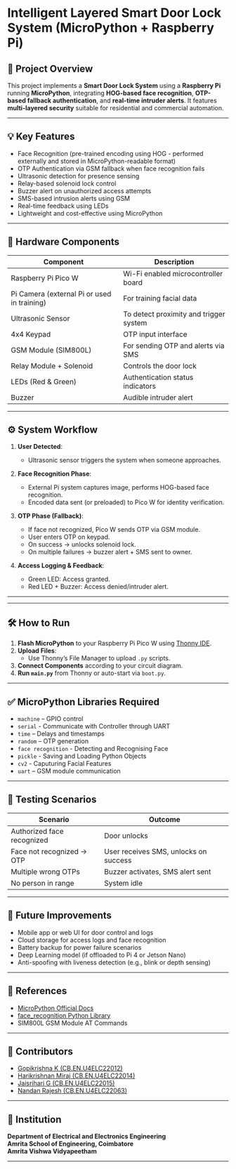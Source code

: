 # Intelligent Layered Smart Door Lock System (MicroPython + Raspberry Pi)

## 📌 Project Overview

This project implements a **Smart Door Lock System** using a **Raspberry Pi** running **MicroPython**, integrating **HOG-based face recognition**, **OTP-based fallback authentication**, and **real-time intruder alerts**. It features **multi-layered security** suitable for residential and commercial automation.

---

## 💡 Key Features

- Face Recognition (pre-trained encoding using HOG - performed externally and stored in MicroPython-readable format)
- OTP Authentication via GSM fallback when face recognition fails
- Ultrasonic detection for presence sensing
- Relay-based solenoid lock control
- Buzzer alert on unauthorized access attempts
- SMS-based intrusion alerts using GSM
- Real-time feedback using LEDs
- Lightweight and cost-effective using MicroPython

---

## 🧰 Hardware Components

| Component         | Description                              |
|-------------------|------------------------------------------|
| Raspberry Pi Pico W | Wi-Fi enabled microcontroller board    |
| Pi Camera (external Pi or used in training) | For training facial data |
| Ultrasonic Sensor | To detect proximity and trigger system   |
| 4x4 Keypad        | OTP input interface                      |
| GSM Module (SIM800L) | For sending OTP and alerts via SMS    |
| Relay Module + Solenoid | Controls the door lock              |
| LEDs (Red & Green)| Authentication status indicators         |
| Buzzer            | Audible intruder alert                   |

---

## ⚙️ System Workflow

1. **User Detected**:
   - Ultrasonic sensor triggers the system when someone approaches.

2. **Face Recognition Phase**:
   - External Pi system captures image, performs HOG-based face recognition.
   - Encoded data sent (or preloaded) to Pico W for identity verification.

3. **OTP Phase (Fallback)**:
   - If face not recognized, Pico W sends OTP via GSM module.
   - User enters OTP on keypad.
   - On success → unlocks solenoid lock.  
   - On multiple failures → buzzer alert + SMS sent to owner.

4. **Access Logging & Feedback**:
   - Green LED: Access granted.
   - Red LED + Buzzer: Access denied/intruder alert.

---

---

## 🛠️ How to Run

1. **Flash MicroPython** to your Raspberry Pi Pico W using [Thonny IDE](https://thonny.org/).
2. **Upload Files**:
   - Use Thonny’s File Manager to upload `.py` scripts.
3. **Connect Components** according to your circuit diagram.
4. **Run `main.py`** from Thonny or auto-start via `boot.py`.

---

## ✅ MicroPython Libraries Required

- `machine` – GPIO control
- `serial` - Communicate with Controller through UART
- `time` – Delays and timestamps  
- `random` – OTP generation  
- `face recognition` - Detecting and Recognising Face
- `pickle` - Saving and Loading Python Objects
- `cv2` - Caputuring Facial Features
- `uart` – GSM module communication  

---

## 🧪 Testing Scenarios

| Scenario                        | Outcome                          |
|---------------------------------|----------------------------------|
| Authorized face recognized      | Door unlocks                     |
| Face not recognized → OTP       | User receives SMS, unlocks on success |
| Multiple wrong OTPs             | Buzzer activates, SMS alert sent |
| No person in range              | System idle                      |

---

## 🔮 Future Improvements

- Mobile app or web UI for door control and logs
- Cloud storage for access logs and face recognition
- Battery backup for power failure scenarios
- Deep Learning model (if offloaded to Pi 4 or Jetson Nano)
- Anti-spoofing with liveness detection (e.g., blink or depth sensing)

---

## 📜 References

- [MicroPython Official Docs](https://docs.micropython.org/)
- [face_recognition Python Library](https://github.com/ageitgey/face_recognition)
- SIM800L GSM Module AT Commands

---

## 👥 Contributors

- [Gopikrishna K (CB.EN.U4ELC22012)](https://github.com/vcgopi2k04)  
- [Harikrishnan Miraj (CB.EN.U4ELC22014)](https://github.com/hxrik)
- [Jaisrihari G (CB.EN.U4ELC22015)](https://github.com/JAISRIHARI)  
- [Nandan Rajesh (CB.EN.U4ELC22063)](https://github.com/nandanrajesh)  

---

## 🏫 Institution

**Department of Electrical and Electronics Engineering**  
**Amrita School of Engineering, Coimbatore**  
**Amrita Vishwa Vidyapeetham**

---



